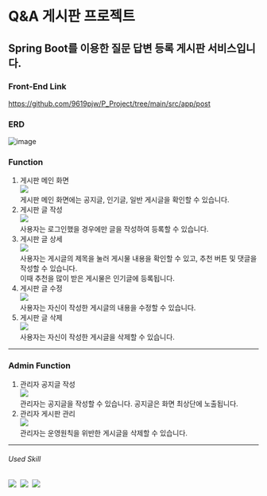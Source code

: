 # Q&A 게시판 프로젝트
## Spring Boot를 이용한 질문 답변 등록 게시판 서비스입니다.
### Front-End Link
https://github.com/9619pjw/P_Project/tree/main/src/app/post

### ERD
![image](https://github.com/user-attachments/assets/25fe37d5-98be-4be7-b756-7e9fe10f5cde)


### Function
<ol>
    <li>게시판 메인 화면
        <br/>
        <img src="https://github.com/9619pjw/springbootboard/assets/97871451/4ef97c1b-4a18-46dc-9952-ffd0d3be6145">
        <br/>
        게시판 메인 화면에는 공지글, 인기글, 일반 게시글을 확인할 수 있습니다.
        <br/>
    </li>
    <li>게시판 글 작성
        <br/>
        <img src="https://github.com/9619pjw/springbootboard/assets/97871451/ac5e4d8c-bab7-4d3e-8ad9-4818e9d2518b">
        <br/>
        사용자는 로그인했을 경우에만 글을 작성하여 등록할 수 있습니다.
        <br/>
    </li>
    <li>게시판 글 상세
        <br/>
        <img src ="https://github.com/9619pjw/springbootboard/assets/97871451/02a77067-1c5c-4c5f-bbbe-dadce1a31631">
        <br/>
        사용자는 게시글의 제목을 눌러 게시물 내용을 확인할 수 있고, 추천 버튼 및 댓글을 작성할 수 있습니다. 
        <br/>
        이때 추천을 많이 받은 게시물은 인기글에 등록됩니다.
        <br/>
    </li>
    <li>게시판 글 수정
        <br/>
        <img src="https://github.com/9619pjw/springbootboard/assets/97871451/a71a4437-ce74-4373-99de-f4536aa0bf51">
        <br/>
        사용자는 자신이 작성한 게시글의 내용을 수정할 수 있습니다.
        <br/>
    </li>
    <li>게시판 글 삭제
        <br/>
        <img src="https://github.com/9619pjw/springbootboard/assets/97871451/3876857a-cd5f-4b7a-8dbe-9e05f94c2ce7">
        <br/>
        사용자는 자신이 작성한 게시글을 삭제할 수 있습니다.
        <br/>
    </li>
</ol>

------------
### Admin Function
<ol>
    <li>관리자 공지글 작성
        <br/>
        <img src="https://github.com/9619pjw/springbootboard/assets/97871451/a4a070b4-1e58-487e-92b2-fd512377cdaa">
        <br/>
        관리자는 공지글을 작성할 수 있습니다. 공지글은 화면 최상단에 노출됩니다.
        <br/>
    </li>
    <li>관리자 게시판 관리
        <br/>
        <img src="https://github.com/9619pjw/springbootboard/assets/97871451/dc8226e7-d143-425b-a7b4-c29c96ece275">
        <br/>
        관리자는 운영원칙을 위반한 게시글을 삭제할 수 있습니다.
        <br/>
    </li>
</ol>

------------
###### Used Skill
<p>
<img src="https://img.shields.io/badge/Java-007396?style=for-the-badge&logo=OpenJDK&logoColor=white"/>&nbsp;
<img src="https://img.shields.io/badge/Spring Boot-6DB33F?style=for-the-badge&logo=Spring Boot&logoColor=yellow">&nbsp;
<img src="https://img.shields.io/badge/postgresql-4479AB?style=for-the-badge&logo=postgreSQL&logoColor=white">&nbsp;
</p>
